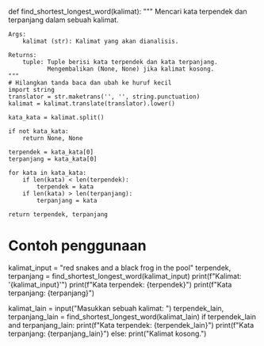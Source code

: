 def find_shortest_longest_word(kalimat):
    """
    Mencari kata terpendek dan terpanjang dalam sebuah kalimat.

    Args:
        kalimat (str): Kalimat yang akan dianalisis.

    Returns:
        tuple: Tuple berisi kata terpendek dan kata terpanjang.
               Mengembalikan (None, None) jika kalimat kosong.
    """
    # Hilangkan tanda baca dan ubah ke huruf kecil
    import string
    translator = str.maketrans('', '', string.punctuation)
    kalimat = kalimat.translate(translator).lower()

    kata_kata = kalimat.split()

    if not kata_kata:
        return None, None

    terpendek = kata_kata[0]
    terpanjang = kata_kata[0]

    for kata in kata_kata:
        if len(kata) < len(terpendek):
            terpendek = kata
        if len(kata) > len(terpanjang):
            terpanjang = kata

    return terpendek, terpanjang

# Contoh penggunaan
kalimat_input = "red snakes and a black frog in the pool"
terpendek, terpanjang = find_shortest_longest_word(kalimat_input)
print(f"Kalimat: '{kalimat_input}'")
print(f"Kata terpendek: {terpendek}")
print(f"Kata terpanjang: {terpanjang}")

kalimat_lain = input("Masukkan sebuah kalimat: ")
terpendek_lain, terpanjang_lain = find_shortest_longest_word(kalimat_lain)
if terpendek_lain and terpanjang_lain:
    print(f"Kata terpendek: {terpendek_lain}")
    print(f"Kata terpanjang: {terpanjang_lain}")
else:
    print("Kalimat kosong.")
